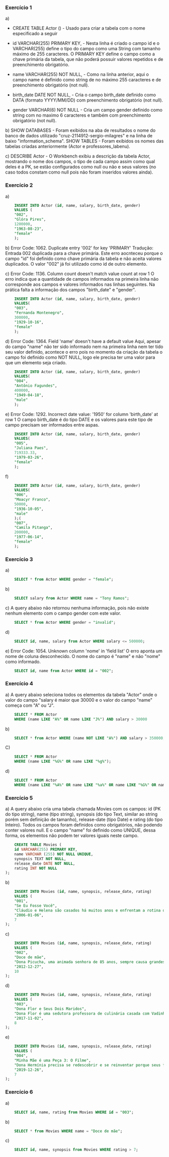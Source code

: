 ### Exercício 1

a)

- CREATE TABLE Actor () - Usado para criar a tabela com o nome especificado a seguir

- id VARCHAR(255) PRIMARY KEY, - Nesta linha é criado o campo id e o VARCHAR(255) define o tipo do campo como uma String com tamanho máximo de 255 caracteres. O PRIMARY KEY define o campo como a chave primária da tabela, que não poderá possuir valores repetidos e de preenchimento obrigatório.

- name VARCHAR(255) NOT NULL, - Como na linha anterior, aqui o campo name é definido como string de no máximo 255 caracteres e de preenchimento obrigatório (not null).

- birth_date DATE NOT NULL, - Cria o campo birth_date definido como DATA (formato YYYY/MM/DD) com preenchimento obrigatório (not null).

- gender VARCHAR(6) NOT NULL - Cria um campo gender definido como string com no maximo 6 caracteres e também com preenchimento obrigatório (not null).

b) SHOW DATABASES - Foram exibidos na aba de resultados o nome do banco de dados utilizado "cruz-2114912-sergio-milagres" e na linha de baixo "information_schema".
SHOW TABLES - Foram exibidos os nomes das tabelas criadas anteriormente (Actor e professores_labenu).

c) DESCRIBE Actor - O Workbench exibiu a descrição da tabela Actor, mostrando o nome dos campos, o tipo de cada campo assim como qual deles é a PK, se estão configurados como null ou não e seus valores (no caso todos constam como null pois não foram inseridos valores ainda).

### Exercício 2

a)

```sql
    INSERT INTO Actor (id, name, salary, birth_date, gender)
    VALUES (
    "002",
    "Glóra Pires",
    1200000,
    "1963-08-23",
    "female"
    );
```

b) Error Code: 1062. Duplicate entry '002' for key 'PRIMARY'
Tradução: Entrada 002 duplicada para a chave primária.
Este erro aocnteceu porque o campo "id" foi definido como chave primária da tabela e não aceita valores duplicados. O valor "002" já foi utilizado como id de outro elemento.

c) Error Code: 1136. Column count doesn't match value count at row 1
O erro indica que a quantidade de campos informados na primeira linha não corresponde aos campos e valores informados nas linhas seguintes. Na prática falta a informação dos campos "birth_date" e "gender".

```sql
    INSERT INTO Actor (id, name, salary, birth_date, gender)
    VALUES(
    "003",
    "Fernanda Montenegro",
    300000,
    "1929-10-16",
    "female"
    );
```

d) Error Code: 1364. Field 'name' doesn't have a default value
Aqui, apesar do campo "name" não ter sido informado nem na primeira linha nem ter tido seu valor definido, acontece o erro pois no momento da criação da tabela o campo foi definido como NOT NULL, logo ele precisa ter uma valor para que um elemento seja criado.

```sql
    INSERT INTO Actor (id, name, salary, birth_date, gender)
    VALUES(
    "004",
    "Antônio Fagundes",
    400000,
    "1949-04-18",
    "male"
    );
```

e) Error Code: 1292. Incorrect date value: '1950' for column 'birth_date' at row 1
O campo birth_date é do tipo DATE e os valores para este tipo de campo precisam ser informados entre aspas.

```sql
    INSERT INTO Actor (id, name, salary, birth_date, gender)
    VALUES(
    "005",
    "Juliana Paes",
    719333.33,
    "1979-03-26",
    "female"
    );
```

f)

```sql
    INSERT INTO Actor (id, name, salary, birth_date, gender)
    VALUES(
    "006",
    "Moacyr Franco",
    50000,
    "1936-10-05",
    "male"
    );(
    "007",
    "Camila Pitanga",
    200000,
    "1977-06-14",
    "female"
    );
```

### Exercício 3

a)

```sql
    SELECT * from Actor WHERE gender = "female";
```

b)

```sql
    SELECT salary from Actor WHERE name = "Tony Ramos";
```

c) A query abaixo não retornou nenhuma informação, pois não existe nenhum elemento com o campo gender com este valor.

```sql
    SELECT * from Actor WHERE gender = "invalid";
```

d)

```sql
    SELECT id, name, salary from Actor WHERE salary <= 500000;
```

e) Error Code: 1054. Unknown column 'nome' in 'field list'
O erro aponta um nome de coluna desconhecido. O nome do campo é "name" e não "nome" como informado.

```sql
    SELECT id, name from Actor WHERE id = "002";
```

### Exercício 4

a) A query abaixo seleciona todos os elementos da tabela "Actor" onde o valor do campo "salary é maior que 30000 e o valor do campo "name" começa com "A" ou "J".

```sql
    SELECT * FROM Actor
    WHERE (name LIKE "A%" OR name LIKE "J%") AND salary > 30000
```

b)

```sql
    SELECT * from Actor WHERE (name NOT LIKE "A%") AND salary > 350000;
```

C)

```sql
    SELECT * FROM Actor
    WHERE (name LIKE "%G%" OR name LIKE "%g%");
```

d)

```sql
    SELECT * FROM Actor
    WHERE (name LIKE "%A%" OR name LIKE "%a%" OR name LIKE "%G%" OR name LIKE "%g%") AND salary BETWEEN 350000 AND 900000;
```

### Exercício 5

a) A query abaixo cria uma tabela chamada Movies com os campos: id (PK do tipo string), name (tipo string), synopsis (do tipo Text, similar ao string porém sem definição de tamanho), release-date (tipo Date) e rating (do tipo Inteiro). Todos os campos foram definidos como obrigatórios, não podendo conter valores null. E o campo "name" foi definido como UNIQUE, dessa forma, os elementos não podem ter valores iguais neste campo.

```sql
    CREATE TABLE Movies (
    id VARCHAR(255) PRIMARY KEY,
    name VARCHAR (255) NOT NULL UNIQUE,
    synopsis TEXT NOT NULL,
    release_date DATE NOT NULL,
	rating INT NOT NULL
);
```

b)

```sql
    INSERT INTO Movies (id, name, synopsis, release_date, rating)
    VALUES (
    "001",
    "Se Eu Fosse Você",
    "Cláudio e Helena são casados há muitos anos e enfrentam a rotina do casamento. Um dia eles são atingidos por um fenômeno inexplicável e trocam de corpos",
    "2006-01-06",
    7
);
```

c)

```sql
    INSERT INTO Movies (id, name, synopsis, release_date, rating)
    VALUES (
    "002",
    "Doce de mãe",
    "Dona Picucha, uma animada senhora de 85 anos, sempre causa grandes confusões. A vida dela e dos seus quatro filhos sofre uma reviravolta depois que Zaida, empregada e amiga de Dona Picucha, anuncia que vai se casar e não poderá mais morar com ela",
    "2012-12-27",
    10
);
```

d)

```sql
    INSERT INTO Movies (id, name, synopsis, release_date, rating)
    VALUES (
    "003",
    "Dona Flor e Seus Dois Maridos",
    "Dona Flor é uma sedutora professora de culinária casada com Vadinho, que só quer saber de farras e jogatina nas boates. A vida de abusos acaba por acarretar sua morte precoce.",
    "2017-11-02",
    8
);
```

e)

```sql
    INSERT INTO Movies (id, name, synopsis, release_date, rating)
    VALUES (
    "004",
    "Minha Mãe é uma Peça 3: O Filme",
    "Dona Hermínia precisa se redescobrir e se reinventar porque seus filhos estão formando novas famílias. Marcelina está grávida e Juliano vai casar. Dona Hermínia está mais ansiosa do que nunca. Para completar as confusões, Carlos Alberto, seu ex-marido, que esteve sempre por perto, agora resolve se mudar para o apartamento ao lado.",
    "2019-12-26",
    7
);
```

### Exercício 6

a)

```sql
    SELECT id, name, rating from Movies WHERE id = "003";
```

b)

```sql
    SELECT * from Movies WHERE name = "Doce de mãe";
```

c)

```sql
    SELECT id, name, synopsis from Movies WHERE rating > 7;
```
